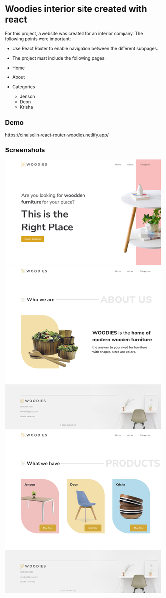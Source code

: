 # Woodies interior site created with react

For this project, a website was created for an interior company. The following points were important: <br>
- Use React Router to enable navigation between the different subpages.<br>
- The project must include the following pages:

- Home
- About
- Categories
  - Jenson
  - Deon
  - Krisha

## Demo

https://cinalselin-react-router-woodies.netlify.app/

## Screenshots

![App Screenshot](./src/Images/screenshot.png)
![App Screenshot](./src/Images/screenshot2.png)
![App Screenshot](./src/Images/screenshot3.png)
